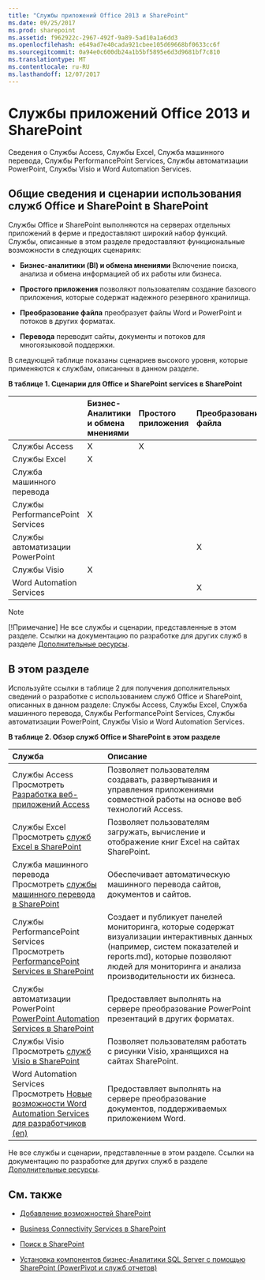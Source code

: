 ```yaml
---
title: "Службы приложений Office 2013 и SharePoint"
ms.date: 09/25/2017
ms.prod: sharepoint
ms.assetid: f962922c-2967-492f-9a89-5ad10a1a6dd3
ms.openlocfilehash: e649ad7e40cada921cbee105d69668bf0633cc6f
ms.sourcegitcommit: 0a94e0c600db24a1b5bf5895e6d3d9681bf7c810
ms.translationtype: MT
ms.contentlocale: ru-RU
ms.lasthandoff: 12/07/2017
---
```

# <a name="office-2013-and-sharepoint-application-services"></a>Службы приложений Office 2013 и SharePoint
Сведения о Службы Access, Службы Excel, Служба машинного перевода, Службы PerformancePoint Services, Службы автоматизации PowerPoint, Службы Visio и Word Automation Services.
## <a name="overview-and-usage-scenarios-for-office-and-sharepoint-services-in-sharepoint"></a>Общие сведения и сценарии использования служб Office и SharePoint в SharePoint
<a name="bkmk_servicesOverview"> </a>

Службы Office и SharePoint выполняются на серверах отдельных приложений в ферме и предоставляют широкий набор функций. Службы, описанные в этом разделе предоставляют функциональные возможности в следующих сценариях:
  
    
    

- **Бизнес-аналитики (BI) и обмена мнениями** Включение поиска, анализа и обмена информацией об их работы или бизнеса.
    
  
- **Простого приложения** позволяют пользователям создание базового приложения, которые содержат надежного резервного хранилища.
    
  
- **Преобразование файла** преобразует файлы Word и PowerPoint и потоков в других форматах.
    
  
- **Перевода** переводит сайты, документы и потоков для многоязыковой поддержки.
    
  
В следующей таблице показаны сценариев высокого уровня, которые применяются к службам, описанных в данном разделе.
  
    
    

**В таблице 1. Сценарии для Office и SharePoint services в SharePoint**


||**Бизнес-Аналитики и обмена мнениями**|**Простого приложения**|**Преобразование файла**|**Преобразование**|
|:-----|:-----|:-----|:-----|:-----|
|Службы Access  <br/> |X  <br/> |X  <br/> |||
|Службы Excel  <br/> |X  <br/> ||||
|Служба машинного перевода  <br/> ||||X  <br/> |
|Службы PerformancePoint Services  <br/> |X  <br/> ||||
|Службы автоматизации PowerPoint  <br/> |||X  <br/> ||
|Службы Visio  <br/> |X  <br/> ||||
|Word Automation Services  <br/> |||X  <br/> ||
   

> [!NOTE]
> [!Примечание] Не все службы и сценарии, представленные в этом разделе. Ссылки на документацию по разработке для других служб в разделе  [Дополнительные ресурсы](#bkmk_Resources). 
  
    
    


## <a name="in-this-section"></a>В этом разделе
<a name="bkmk_inThisSection"> </a>

Используйте ссылки в таблице 2 для получения дополнительных сведений о разработке с использованием служб Office и SharePoint, описанных в данном разделе: Службы Access, Службы Excel, Служба машинного перевода, Службы PerformancePoint Services, Службы автоматизации PowerPoint, Службы Visio и Word Automation Services. 
  
    
    

**В таблице 2. Обзор служб Office и SharePoint в этом разделе**


|**Служба**|**Описание**|
|:-----|:-----|
|Службы Access  <br/> Просмотреть  [Разработка веб-приложений Access](develop-access-web-apps.md) <br/> |Позволяет пользователям создавать, развертывания и управления приложениями совместной работы на основе веб технологий Access.  <br/> |
|Службы Excel  <br/> Просмотреть [служб Excel в SharePoint](excel-services-in-sharepoint.md) <br/> |Позволяет пользователям загружать, вычисление и отображение книг Excel на сайтах SharePoint.  <br/> |
|Служба машинного перевода  <br/> Просмотреть [службы машинного перевода в SharePoint](machine-translation-services-in-sharepoint.md) <br/> |Обеспечивает автоматическую машинного перевода сайтов, документов и сайтов.  <br/> |
|Службы PerformancePoint Services  <br/> Просмотреть [PerformancePoint Services в SharePoint](performancepoint-services-in-sharepoint.md) <br/> |Создает и публикует панелей мониторинга, которые содержат визуализации интерактивных данных (например, систем показателей и reports.md), которые позволяют людей для мониторинга и анализа производительности их бизнеса.  <br/> |
|Службы автоматизации PowerPoint  <br/>  [PowerPoint Automation Services в SharePoint](powerpoint-automation-services-in-sharepoint.md) <br/> |Предоставляет выполнять на сервере преобразование PowerPoint презентаций в других форматах.  <br/> |
|Службы Visio  <br/> Просмотреть [служб Visio в SharePoint](visio-services-in-sharepoint.md) <br/> |Позволяет пользователям работать с рисунки Visio, хранящихся на сайтах SharePoint.  <br/> |
|Word Automation Services  <br/> Просмотреть  [Новые возможности Word Automation Services для разработчиков (en)](what-s-new-in-word-automation-services-for-developers.md) <br/> |Предоставляет выполнять на сервере преобразование документов, поддерживаемых приложением Word.  <br/> |
   
Не все службы и сценарии, представленные в этом разделе. Ссылки на документацию по разработке для других служб в разделе  [Дополнительные ресурсы](#bkmk_Resources).
  
    
    

## <a name="see-also"></a>См. также
<a name="bkmk_Resources"> </a>


-  [Добавление возможностей SharePoint](add-sharepoint-capabilities.md)
    
  
-  [Business Connectivity Services в SharePoint](business-connectivity-services-in-sharepoint.md)
    
  
-  [Поиск в SharePoint](search-in-sharepoint.md)
    
  
-  [Установка компонентов бизнес-Аналитики SQL Server с помощью SharePoint (PowerPivot и служб отчетов)](http://msdn.microsoft.com/en-us/library/hh231671)
    
  


